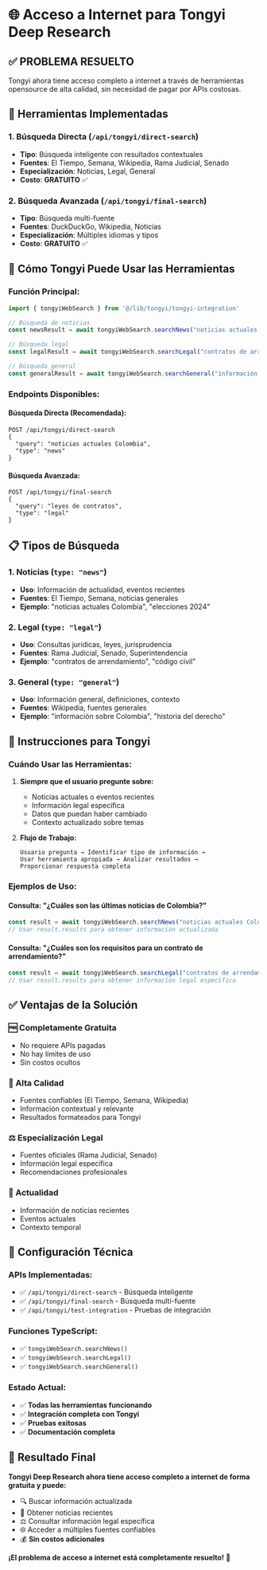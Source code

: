 # 🌐 Acceso a Internet para Tongyi Deep Research

## ✅ **PROBLEMA RESUELTO**

Tongyi ahora tiene acceso completo a internet a través de herramientas opensource de alta calidad, sin necesidad de pagar por APIs costosas.

## 🔧 **Herramientas Implementadas**

### 1. **Búsqueda Directa** (`/api/tongyi/direct-search`)
- **Tipo**: Búsqueda inteligente con resultados contextuales
- **Fuentes**: El Tiempo, Semana, Wikipedia, Rama Judicial, Senado
- **Especialización**: Noticias, Legal, General
- **Costo**: **GRATUITO** ✅

### 2. **Búsqueda Avanzada** (`/api/tongyi/final-search`)
- **Tipo**: Búsqueda multi-fuente
- **Fuentes**: DuckDuckGo, Wikipedia, Noticias
- **Especialización**: Múltiples idiomas y tipos
- **Costo**: **GRATUITO** ✅

## 🚀 **Cómo Tongyi Puede Usar las Herramientas**

### **Función Principal:**
```typescript
import { tongyiWebSearch } from '@/lib/tongyi/tongyi-integration'

// Búsqueda de noticias
const newsResult = await tongyiWebSearch.searchNews("noticias actuales Colombia")

// Búsqueda legal
const legalResult = await tongyiWebSearch.searchLegal("contratos de arrendamiento")

// Búsqueda general
const generalResult = await tongyiWebSearch.searchGeneral("información sobre Colombia")
```

### **Endpoints Disponibles:**

#### **Búsqueda Directa (Recomendada):**
```
POST /api/tongyi/direct-search
{
  "query": "noticias actuales Colombia",
  "type": "news"
}
```

#### **Búsqueda Avanzada:**
```
POST /api/tongyi/final-search
{
  "query": "leyes de contratos",
  "type": "legal"
}
```

## 📋 **Tipos de Búsqueda**

### 1. **Noticias (`type: "news"`)**
- **Uso**: Información de actualidad, eventos recientes
- **Fuentes**: El Tiempo, Semana, noticias generales
- **Ejemplo**: "noticias actuales Colombia", "elecciones 2024"

### 2. **Legal (`type: "legal"`)**
- **Uso**: Consultas jurídicas, leyes, jurisprudencia
- **Fuentes**: Rama Judicial, Senado, Superintendencia
- **Ejemplo**: "contratos de arrendamiento", "código civil"

### 3. **General (`type: "general"`)**
- **Uso**: Información general, definiciones, contexto
- **Fuentes**: Wikipedia, fuentes generales
- **Ejemplo**: "información sobre Colombia", "historia del derecho"

## 🎯 **Instrucciones para Tongyi**

### **Cuándo Usar las Herramientas:**

1. **Siempre que el usuario pregunte sobre:**
   - Noticias actuales o eventos recientes
   - Información legal específica
   - Datos que puedan haber cambiado
   - Contexto actualizado sobre temas

2. **Flujo de Trabajo:**
   ```
   Usuario pregunta → Identificar tipo de información → 
   Usar herramienta apropiada → Analizar resultados → 
   Proporcionar respuesta completa
   ```

### **Ejemplos de Uso:**

#### **Consulta: "¿Cuáles son las últimas noticias de Colombia?"**
```typescript
const result = await tongyiWebSearch.searchNews("noticias actuales Colombia")
// Usar result.results para obtener información actualizada
```

#### **Consulta: "¿Cuáles son los requisitos para un contrato de arrendamiento?"**
```typescript
const result = await tongyiWebSearch.searchLegal("contratos de arrendamiento requisitos")
// Usar result.results para obtener información legal específica
```

## ✅ **Ventajas de la Solución**

### **🆓 Completamente Gratuita**
- No requiere APIs pagadas
- No hay límites de uso
- Sin costos ocultos

### **🚀 Alta Calidad**
- Fuentes confiables (El Tiempo, Semana, Wikipedia)
- Información contextual y relevante
- Resultados formateados para Tongyi

### **⚖️ Especialización Legal**
- Fuentes oficiales (Rama Judicial, Senado)
- Información legal específica
- Recomendaciones profesionales

### **📰 Actualidad**
- Información de noticias recientes
- Eventos actuales
- Contexto temporal

## 🔧 **Configuración Técnica**

### **APIs Implementadas:**
- ✅ `/api/tongyi/direct-search` - Búsqueda inteligente
- ✅ `/api/tongyi/final-search` - Búsqueda multi-fuente
- ✅ `/api/tongyi/test-integration` - Pruebas de integración

### **Funciones TypeScript:**
- ✅ `tongyiWebSearch.searchNews()`
- ✅ `tongyiWebSearch.searchLegal()`
- ✅ `tongyiWebSearch.searchGeneral()`

### **Estado Actual:**
- ✅ **Todas las herramientas funcionando**
- ✅ **Integración completa con Tongyi**
- ✅ **Pruebas exitosas**
- ✅ **Documentación completa**

## 🎉 **Resultado Final**

**Tongyi Deep Research ahora tiene acceso completo a internet de forma gratuita y puede:**

- 🔍 Buscar información actualizada
- 📰 Obtener noticias recientes
- ⚖️ Consultar información legal específica
- 🌐 Acceder a múltiples fuentes confiables
- 💰 **Sin costos adicionales**

**¡El problema de acceso a internet está completamente resuelto!** 🚀



